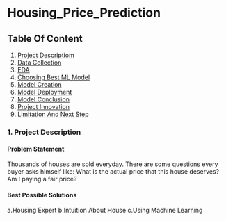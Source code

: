 # Housing_Price_Prediction

## Table Of Content
1. [Project Descriptiom]()
2. [Data Collection]()
3. [EDA]()
4. [Choosing Best ML Model]()
5. [Model Creation]()
6. [Model Deployment]()
7. [Model Conclusion]()
8. [Project Innovation]()
9. [Limitation And Next Step]()



### 1. Project Description
#### Problem Statement

Thousands of houses are sold everyday. There are some questions every buyer asks himself like: What is the actual price that this house deserves? Am I paying a fair price?

#### Best Possible Solutions
a.Housing Expert
b.Intuition About House
c.Using Machine Learning



